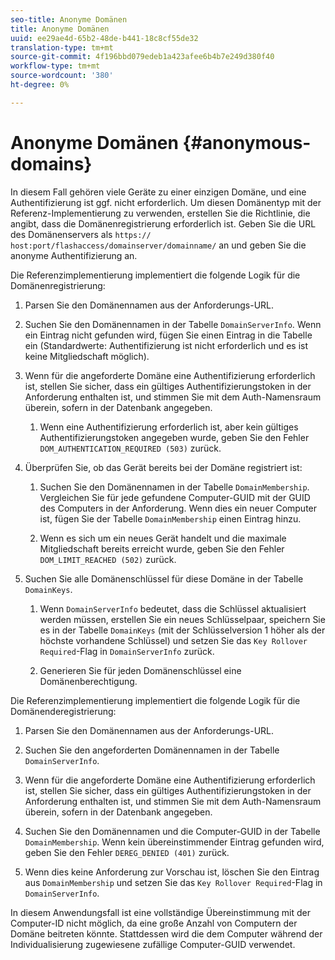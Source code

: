 ```yaml
---
seo-title: Anonyme Domänen
title: Anonyme Domänen
uuid: ee29ae4d-65b2-48de-b441-18c8cf55de32
translation-type: tm+mt
source-git-commit: 4f196bbd079edeb1a423afee6b4b7e249d380f40
workflow-type: tm+mt
source-wordcount: '380'
ht-degree: 0%

---
```



# Anonyme Domänen {#anonymous-domains}

In diesem Fall gehören viele Geräte zu einer einzigen Domäne, und eine Authentifizierung ist ggf. nicht erforderlich. Um diesen Domänentyp mit der Referenz-Implementierung zu verwenden, erstellen Sie die Richtlinie, die angibt, dass die Domänenregistrierung erforderlich ist. Geben Sie die URL des Domänenservers als `https:// host:port/flashaccess/domainserver/domainname/` an und geben Sie die anonyme Authentifizierung an.

Die Referenzimplementierung implementiert die folgende Logik für die Domänenregistrierung:

1. Parsen Sie den Domänennamen aus der Anforderungs-URL.
1. Suchen Sie den Domänennamen in der Tabelle `DomainServerInfo`. Wenn ein Eintrag nicht gefunden wird, fügen Sie einen Eintrag in die Tabelle ein (Standardwerte: Authentifizierung ist nicht erforderlich und es ist keine Mitgliedschaft möglich).
1. Wenn für die angeforderte Domäne eine Authentifizierung erforderlich ist, stellen Sie sicher, dass ein gültiges Authentifizierungstoken in der Anforderung enthalten ist, und stimmen Sie mit dem Auth-Namensraum überein, sofern in der Datenbank angegeben.

   1. Wenn eine Authentifizierung erforderlich ist, aber kein gültiges Authentifizierungstoken angegeben wurde, geben Sie den Fehler `DOM_AUTHENTICATION_REQUIRED (503)` zurück.

1. Überprüfen Sie, ob das Gerät bereits bei der Domäne registriert ist:

   1. Suchen Sie den Domänennamen in der Tabelle `DomainMembership`. Vergleichen Sie für jede gefundene Computer-GUID mit der GUID des Computers in der Anforderung. Wenn dies ein neuer Computer ist, fügen Sie der Tabelle `DomainMembership` einen Eintrag hinzu.

   1. Wenn es sich um ein neues Gerät handelt und die maximale Mitgliedschaft bereits erreicht wurde, geben Sie den Fehler `DOM_LIMIT_REACHED (502)` zurück.

1. Suchen Sie alle Domänenschlüssel für diese Domäne in der Tabelle `DomainKeys`.

   1. Wenn `DomainServerInfo` bedeutet, dass die Schlüssel aktualisiert werden müssen, erstellen Sie ein neues Schlüsselpaar, speichern Sie es in der Tabelle `DomainKeys` (mit der Schlüsselversion 1 höher als der höchste vorhandene Schlüssel) und setzen Sie das `Key Rollover Required`-Flag in `DomainServerInfo` zurück.

   1. Generieren Sie für jeden Domänenschlüssel eine Domänenberechtigung.

Die Referenzimplementierung implementiert die folgende Logik für die Domänenderegistrierung:

1. Parsen Sie den Domänennamen aus der Anforderungs-URL.
1. Suchen Sie den angeforderten Domänennamen in der Tabelle `DomainServerInfo`.
1. Wenn für die angeforderte Domäne eine Authentifizierung erforderlich ist, stellen Sie sicher, dass ein gültiges Authentifizierungstoken in der Anforderung enthalten ist, und stimmen Sie mit dem Auth-Namensraum überein, sofern in der Datenbank angegeben.
1. Suchen Sie den Domänennamen und die Computer-GUID in der Tabelle `DomainMembership`. Wenn kein übereinstimmender Eintrag gefunden wird, geben Sie den Fehler `DEREG_DENIED (401)` zurück.

1. Wenn dies keine Anforderung zur Vorschau ist, löschen Sie den Eintrag aus `DomainMembership` und setzen Sie das `Key Rollover Required`-Flag in `DomainServerInfo`.

In diesem Anwendungsfall ist eine vollständige Übereinstimmung mit der Computer-ID nicht möglich, da eine große Anzahl von Computern der Domäne beitreten könnte. Stattdessen wird die dem Computer während der Individualisierung zugewiesene zufällige Computer-GUID verwendet.
